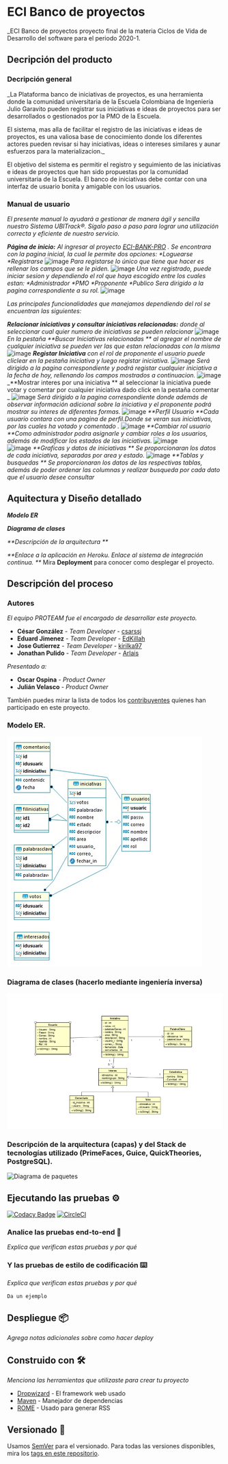 # ECI Banco de proyectos
_ECI Banco de proyectos proyecto final de la materia Ciclos de Vida de Desarrollo del software para el periodo 2020-1. 

## Decripción del producto

### Decripción general

_La Plataforma banco de iniciativas de proyectos, es una herramienta donde la comunidad universitaria de la Escuela Colombiana de Ingenieria Julio Garavito pueden registrar sus iniciativas e ideas de proyectos para ser desarrollados o gestionados por la PMO de la Escuela.

El sistema, mas alla de facilitar el registro de las iniciativas e ideas de proyectos, es una valiosa base de conocimiento donde los diferentes actores pueden revisar si hay iniciativas, ideas o intereses similares y aunar esfuerzos para la materializacion._




El objetivo del sistema es permitir el registro y seguimiento de las iniciativas e ideas de proyectos que han sido propuestas por la comunidad universitaria de la Escuela. El banco de iniciativas debe contar con una interfaz de usuario bonita y amigable con los usuarios.
### Manual de usuario

_El presente manual lo ayudará a gestionar de manera ágil y sencilla nuestro Sistema UBITrack®. 
Sígalo paso a paso para lograr una utilización correcta y eficiente de nuestro servicio._

_**Página de inicio:** Al ingresar al proyecto [ECI-BANK-PRO](https://eci-bank-pro.herokuapp.com/faces/login.xhtml) .
Se encontrara con la pagina inicial, la cual le permite dos opciones:
*Loguearse
*Registrarse_
![image]()
_Para registarse lo único que tiene que hacer es rellenar los campos que se le piden._
![image]()
_Una vez registrado, puede iniciar sesion y dependiendo el rol que haya escogido entre los cuales estan:
*Administrador
*PMO
*Proponente
*Publico
Sera dirigido a la pagina correspondiente a su rol._
![image]()

_Las principales funcionalidades que manejamos dependiendo del rol se encuentran las siguientes:_

_**Relacionar iniciativas y consultar iniciativas relacionadas:** donde al seleccionar cual quier numero de iniciativas se pueden relacionar_
![image]()
_En la pestaña **Buscar Iniciativas relacionadas ** al agregar el nombre de cualquier iniciativa se pueden ver las que estan relacionadas con la misma_
![image]()
_**Registar Iniciativa** con el rol de proponente el usuario puede cliclear en la pestaña iniciativa y luego registar iniciativa._
![image]()
_Será dirigido a la pagina correspondiente y podrá registar cualquier iniciativa a la fecha de hoy, rellenando los campos mostrados a continuacion._
![image]()
_**Mostrar interes por una iniciativa ** al seleccionar la iniciativa puede votar y comentar por cualquier iniciativa dado click en la pestaña comentar _
![image]()
_Será dirigido a la pagina correspondiente donde además de observar información adicional sobre la iniciativa y el proponente podrá mostrar su interes de diferentes formas._
![image]()
_**Perfil Usuario **Cada usuario contara con una pagina de perfil.Donde se veran sus iniciativas, por las cuales ha votado y comentado ._
![image]()
_**Cambiar rol usuario **Como administrador podra asignarle y cambiar roles a los usuarios, además de modificar los estados de las iniciativas._
![image]()	
![image]()
_**Graficas y datos de iniciativas ** Se proporcionaran los datos de cada iniciativa, separadas por area y estado._
![image]()
_**Tablas y busquedas ** Se proporcionaran los datos de las respectivas tablas, además de poder ordenar las columnas y realizar busqueda por cada dato que el usuario desee consultar_




## Aquitectura y Diseño detallado

_**Modelo ER**_

_**Diagrama de clases**_

_**Descripción de la arquitectura **_

_**Enlace a la aplicación en Heroku.
Enlace al sistema de integración continua.
**_
Mira **Deployment** para conocer como desplegar el proyecto.


## Descripción del proceso
### Autores 

_El equipo PROTEAM fue el encargado de desarrollar este proyecto._

* **César González** - *Team Developer* - [csarssj](https://github.com/csarssj)
* **Eduard Jimenez** - *Team Developer* - [EdKillah](https://github.com/EdKillah)
* **Jose Gutierrez** - *Team Developer* - [kirilka97](https://github.com/kirilka97)
* **Jonathan Pulido** - *Team Developer* - [Arlais](https://github.com/Arlais)

_Presentado a:_
* **Oscar Ospina** - *Product Owner* 
* **Julián Velasco** - *Product Owner* 

También puedes mirar la lista de todos los [contribuyentes](https://github.com/2020-1-PROYCVDS-PROTEAM/PROTEAM/graphs/contributors) quíenes han participado en este proyecto. 
### Modelo ER.

![Modelo ET](https://raw.githubusercontent.com/2020-1-PROYCVDS-PROTEAM/PROTEAM/master/Imagenes/ModeloER.png)
### Diagrama de clases (hacerlo mediante ingeniería inversa)
![Diagrama de clases ](https://raw.githubusercontent.com/2020-1-PROYCVDS-PROTEAM/PROTEAM/master/Imagenes/DiagramaClass.png)

### Descripción de la arquitectura (capas) y del Stack de tecnologías utilizado (PrimeFaces, Guice, QuickTheories, PostgreSQL).
![Diagrama de paquetes]()

## Ejecutando las pruebas ⚙️

[![Codacy Badge](https://api.codacy.com/project/badge/Grade/baf8244e49784d8799ab8bccba65d7b5)](https://www.codacy.com/gh/2020-1-PROYCVDS-PROTEAM/PROTEAM?utm_source=github.com&amp;utm_medium=referral&amp;utm_content=2020-1-PROYCVDS-PROTEAM/PROTEAM&amp;utm_campaign=Badge_Grade)
[![CircleCI](https://circleci.com/gh/2020-1-PROYCVDS-PROTEAM/PROTEAM.svg?style=svg)](https://circleci.com/gh/2020-1-PROYCVDS-PROTEAM/PROTEAM)

### Analice las pruebas end-to-end 🔩

_Explica que verifican estas pruebas y por qué_



### Y las pruebas de estilo de codificación ⌨️

_Explica que verifican estas pruebas y por qué_

```
Da un ejemplo
```

## Despliegue 📦

_Agrega notas adicionales sobre como hacer deploy_

## Construido con 🛠️

_Menciona las herramientas que utilizaste para crear tu proyecto_

* [Dropwizard](http://www.dropwizard.io/1.0.2/docs/) - El framework web usado
* [Maven](https://maven.apache.org/) - Manejador de dependencias
* [ROME](https://rometools.github.io/rome/) - Usado para generar RSS


## Versionado 📌

Usamos [SemVer](http://semver.org/) para el versionado. Para todas las versiones disponibles, mira los [tags en este repositorio](https://github.com/tu/proyecto/tags).
